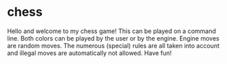 # chess

Hello
and welcome to my chess game!
This can be played on a command line.
Both colors can be played by the user or by the engine.
Engine moves are random moves.
The numerous (special) rules are all taken into account and illegal moves are automatically not allowed.
Have fun!
